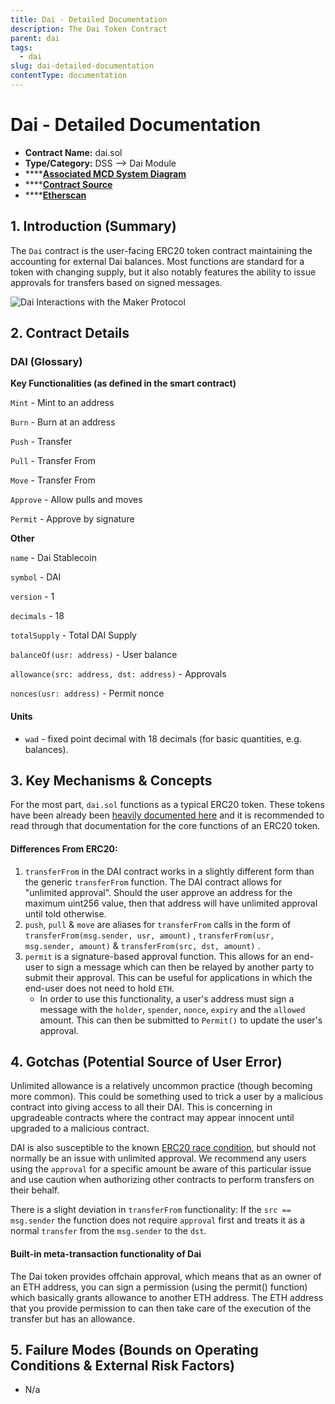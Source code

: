 ```yaml
---
title: Dai - Detailed Documentation
description: The Dai Token Contract
parent: dai
tags:
  - dai
slug: dai-detailed-documentation
contentType: documentation
---
```


# Dai - Detailed Documentation

- **Contract Name:** dai.sol
- **Type/Category:** DSS —&gt; Dai Module
- \*\*\*\*[**Associated MCD System Diagram**](https://github.com/makerdao/dss/wiki)
- \*\*\*\*[**Contract Source**](https://github.com/makerdao/dss/blob/master/src/dai.sol)
- \*\*\*\*[**Etherscan**](https://etherscan.io/address/0x6b175474e89094c44da98b954eedeac495271d0f)

## 1. Introduction \(Summary\)

The `Dai` contract is the user-facing ERC20 token contract maintaining the accounting for external Dai balances. Most functions are standard for a token with changing supply, but it also notably features the ability to issue approvals for transfers based on signed messages.

![Dai Interactions with the Maker Protocol](/images/documentation/screen-shot-2019-11-17-at-2.08.05-pm.png)

## 2. Contract Details

### DAI \(Glossary\)

**Key Functionalities \(as defined in the smart contract\)**

`Mint` - Mint to an address

`Burn` - Burn at an address

`Push` - Transfer

`Pull` - Transfer From

`Move` - Transfer From

`Approve` - Allow pulls and moves

`Permit` - Approve by signature

**Other**

`name` - Dai Stablecoin

`symbol` - DAI

`version` - 1

`decimals` - 18

`totalSupply` - Total DAI Supply

`balanceOf(usr: address)` - User balance

`allowance(src: address, dst: address)` - Approvals

`nonces(usr: address)` - Permit nonce

#### **Units**

- `wad` - fixed point decimal with 18 decimals \(for basic quantities, e.g. balances\).

## 3. Key Mechanisms & Concepts

For the most part, `dai.sol` functions as a typical ERC20 token. These tokens have been already been [heavily documented here](https://eips.ethereum.org/EIPS/eip-20) and it is recommended to read through that documentation for the core functions of an ERC20 token.

#### Differences From ERC20:

1. `transferFrom` in the DAI contract works in a slightly different form than the generic `transferFrom` function. The DAI contract allows for "unlimited approval". Should the user approve an address for the maximum uint256 value, then that address will have unlimited approval until told otherwise.
2. `push`, `pull` & `move` are aliases for `transferFrom` calls in the form of `transferFrom(msg.sender, usr, amount)` , `transferFrom(usr, msg.sender, amount)` & `transferFrom(src, dst, amount)` .
3. `permit` is a signature-based approval function. This allows for an end-user to sign a message which can then be relayed by another party to submit their approval. This can be useful for applications in which the end-user does not need to hold `ETH`.
   - In order to use this functionality, a user's address must sign a message with the `holder`, `spender`, `nonce`, `expiry` and the `allowed` amount. This can then be submitted to `Permit()` to update the user's approval.

## 4. Gotchas \(Potential Source of User Error\)

Unlimited allowance is a relatively uncommon practice \(though becoming more common\). This could be something used to trick a user by a malicious contract into giving access to all their DAI. This is concerning in upgradeable contracts where the contract may appear innocent until upgraded to a malicious contract.

DAI is also susceptible to the known [ERC20 race condition](https://github.com/0xProject/0x-monorepo/issues/850), but should not normally be an issue with unlimited approval. We recommend any users using the `approval` for a specific amount be aware of this particular issue and use caution when authorizing other contracts to perform transfers on their behalf.

There is a slight deviation in `transferFrom` functionality: If the `src == msg.sender` the function does not require `approval` first and treats it as a normal `transfer` from the `msg.sender` to the `dst`.

#### Built-in meta-transaction functionality of Dai

The Dai token provides offchain approval, which means that as an owner of an ETH address, you can sign a permission \(using the permit\(\) function\) which basically grants allowance to another ETH address. The ETH address that you provide permission to can then take care of the execution of the transfer but has an allowance.

## 5. Failure Modes \(Bounds on Operating Conditions & External Risk Factors\)

- N/a
